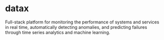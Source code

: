 # datax
Full-stack platform for monitoring the performance of systems and services in real time, automatically detecting anomalies, and predicting failures through time series analytics and machine learning.
